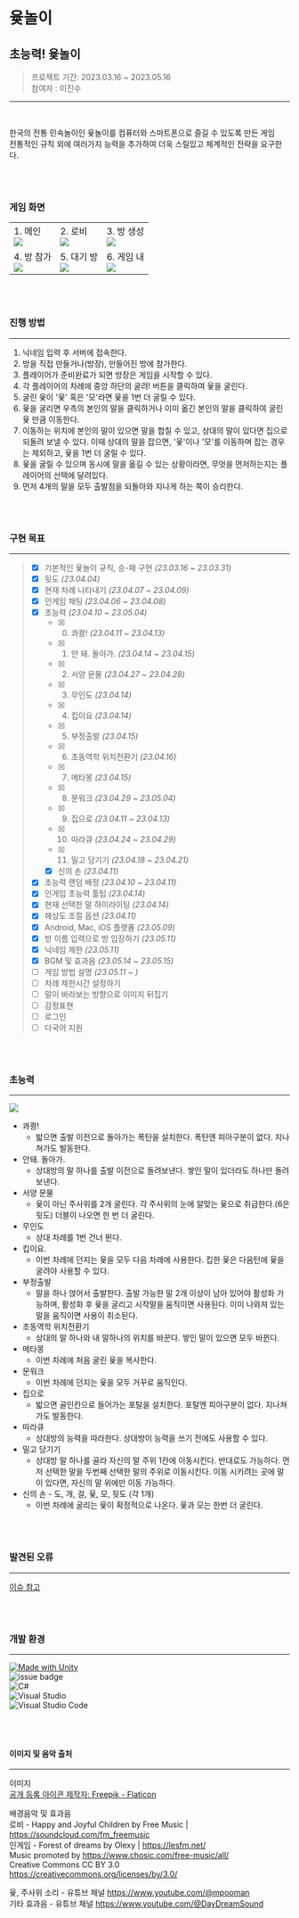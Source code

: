 # 윷놀이


## 초능력! 윷놀이

> 프로젝트 기간: 2023.03.16 ~ 2023.05.16<br>
> 참여자 : 이진수<br>

--------

<br>

한국의 전통 민속놀이인 윷놀이를 컴퓨터와 스마트폰으로 즐길 수 있도록 만든 게임<br>
전통적인 규칙 외에 여러가지 능력을 추가하여 더욱 스릴있고 체계적인 전략을 요구한다.



<br>
<br>


### 게임 화면

||||
|:---|:----|:----|
|1. 메인<br><img src="readme img/main.png">|2. 로비<br><img src="readme img/lobby.png">|3. 방 생성<br><img src="readme img/create room.png">|
|4. 방 참가<br><img src="readme img/join room.png">|5. 대기 방<br><img src="readme img/in room.png">|6. 게임 내<br><img src="readme img/in game.png">|
 
 <br>
 <br>




### 진행 방법
---
1. 닉네임 입력 후 서버에 접속한다.
2. 방을 직접 만들거나(방장), 만들어진 방에 참가한다.
3. 플레이어가 준비완료가 되면 방장은 게임을 시작할 수 있다.
4. 각 플레이어의 차례에 중앙 하단의 굴려! 버튼을 클릭하여 윷을 굴린다.
4. 굴린 윷이 '윷' 혹은 '모'라면 윷을 1번 더 굴릴 수 있다.
4. 윷을 굴리면 우측의 본인의 말을 클릭하거나 이미 옮긴 본인의 말을 클릭하여 굴린 윷 만큼 이동한다.
4. 이동하는 위치에 본인의 말이 있으면 말을 합칠 수 있고, 상대의 말이 있다면 집으로 되돌려 보낼 수 있다. 이때 상대의 말을 잡으면, '윷'이나 '모'를 이동하며 잡는 경우는 제외하고, 윷을 1번 더 굴릴 수 있다.
4. 윷을 굴릴 수 있으며 동시에 말을 옮길 수 있는 상황이라면, 무엇을 먼저하는지는 플레이어의 선택에 달려있다.
4. 먼저 4개의 말을 모두 출발점을 되돌아와 지나게 하는 쪽이 승리한다.

<br>
<br>

### 구현 목표

---
> - [x] 기본적인 윷놀이 규칙, 승-패 구현 *(23.03.16 ~ 23.03.31)*
> - [x] 뒷도 *(23.04.04)*
> - [x] 현재 차례 나타내기 *(23.04.07 ~ 23.04.09)*
> - [x] 인게임 채팅 *(23.04.06 ~ 23.04.08)*
> - [x] 초능력 *(23.04.10 ~ 23.05.04)*
>    - [x] 0. 콰쾅! *(23.04.11 ~ 23.04.13)*
>    - [x] 1. 안 돼. 돌아가. *(23.04.14 ~ 23.04.15)*
>    - [x] 2. 서양 문물 *(23.04.27 ~ 23.04.28)*
>    - [x] 3. 무인도 *(23.04.14)*
>    - [x] 4. 킵이요 *(23.04.14)*
>    - [x] 5. 부정출발 *(23.04.15)*
>    - [x] 6. 초동역학 위치전환기 *(23.04.16)*
>    - [x] 7. 메타몽 *(23.04.15)*
>    - [x] 8. 문워크 *(23.04.29 ~ 23.05.04)*
>    - [x] 9. 집으로 *(23.04.11 ~ 23.04.13)*
>    - [x] 10. 따라큐 *(23.04.24 ~ 23.04.29)*
>    - [x] 11. 밀고 당기기 *(23.04.18 ~ 23.04.21)*
>    - [x] 신의 손 *(23.04.11)*
> - [x] 초능력 랜덤 배정 *(23.04.10 ~ 23.04.11)*
> - [x] 인게임 초능력 툴팁 *(23.04.14)*
> - [x] 현재 선택한 말 하이라이팅 *(23.04.14)*
> - [x] 해상도 조절 옵션 *(23.04.11)*
> - [x] Android, Mac, iOS 플랫폼 *(23.05.09)*
> - [x] 방 이름 입력으로 방 입장하기 *(23.05.11)*
> - [x] 닉네임 제한 *(23.05.11)*
> - [x] BGM 및 효과음 *(23.05.14 ~ 23.05.15)*
> - [ ] 게임 방법 설명 *(23.05.11 ~ )*
> - [ ] 차례 제한시간 설정하기
> - [ ] 말이 바라보는 방향으로 이미지 뒤집기
> - [ ] 감정표현
> - [ ] 로그인
> - [ ] 다국어 지원




<br>
<br>

### 초능력
---

<img src="readme img/esp list.png">

<br>

- 콰쾅!
    - 밟으면 출발 이전으로 돌아가는 폭탄을 설치한다. 폭탄엔 피아구분이 없다. 지나쳐가도 발동한다.
- 안돼. 돌아가.
    - 상대방의 말 하나를 출발 이전으로 돌려보낸다. 쌓인 말이 있더라도 하나만 돌려보낸다.
- 서양 문물
    - 윷이 아닌 주사위를 2개 굴린다. 각 주사위의 눈에 알맞는 윷으로 취급한다.(6은 뒷도) 더블이 나오면 한 번 더 굴린다.
- 무인도
    - 상대 차례를 1번 건너 뛴다.
- 킵이요.
    - 이번 차례에 던지는 윷을 모두 다음 차례에 사용한다. 킵한 윷은 다음턴에 윷을 굴려야 사용할 수 있다.
- 부정출발
    - 말을 하나 얹어서 출발한다. 출발 가능한 말 2개 이상이 남아 있어야 활성화 가능하며, 활성화 후 윷을 굴리고 시작말을 움직이면 사용된다. 이미 나와져 있는 말을 움직이면 사용이 취소된다.
- 초동역학 위치전환기
     - 상대의 말 하나와 내 말하나의 위치를 바꾼다. 쌓인 말이 있으면 모두 바뀐다.
- 메타몽
    - 이번 차례에 처음 굴린 윷을 복사한다.
- 문워크
    - 이번 차례에 던지는 윷을 모두 거꾸로 움직인다.
- 집으로
    - 밟으면 골인칸으로 들어가는 포탈을 설치한다. 포탈엔 피아구분이 없다. 지나쳐가도 발동한다.
- 따라큐
    - 상대방의 능력을 따라한다. 상대방이 능력을 쓰기 전에도 사용할 수 있다.
- 밀고 당기기
    - 상대방 말 하나를 골라 자신의 말 주위 1칸에 이동시킨다. 반대로도 가능하다. 먼저 선택한 말을 두번째 선택한 말의 주위로 이동시킨다. 이동 시키려는 곳에 말이 있다면, 자신의 말 위에만 이동 가능하다.
- 신의 손 - 도, 개, 걸, 윷, 모, 뒷도 (각 1개)
    - 이번 차례에 굴리는 윷이 확정적으로 나온다. 윷과 모는 한번 더 굴린다.


<br>
<br>

### 발견된 오류
---
[이슈 참고](https://github.com/LeeJinSoo-BIN/YuT-nOrI/issues/2)

<br>
<br>

### 개발 환경
---
[![Made with Unity](https://img.shields.io/badge/Unity-2021.3.6f1-57b9d3.svg?style=plastic&logo=unity)](https://unity3d.com) <br>
![issue badge](https://img.shields.io/badge/Photon-server-57b9d3.svg?style=plastic) <br>
![C#](https://img.shields.io/badge/C%23-239120?style=plastic&logo=c-sharp&logoColor=white) <br>
![Visual Studio](https://img.shields.io/badge/Visual%20Studio-5C2D91.svg?style=plastic&logo=visual-studio&logoColor=white) <br>
![Visual Studio Code](https://img.shields.io/badge/Visual%20Studio%20Code-0078d7.svg?style=plastic&logo=visual-studio-code&logoColor=white)


<br>
<br>

#### 이미지 및 음악 출처
---
이미지 <br>
<a href="https://www.flaticon.com/kr/free-icons/-" title="공개 등록 아이콘">공개 등록 아이콘  제작자: Freepik - Flaticon</a> <br>

배경음악 및 효과음 <br>
 로비 -  Happy and Joyful Children by Free Music | https://soundcloud.com/fm_freemusic <br>
 인게임 -  Forest of dreams by Olexy | https://lesfm.net/ <br>
Music promoted by https://www.chosic.com/free-music/all/ <br>
Creative Commons CC BY 3.0 https://creativecommons.org/licenses/by/3.0/

 윷, 주사위 소리 - 유튜브 채널 https://www.youtube.com/@mpooman <br>
 기타 효과음 - 유튜브 채널 https://www.youtube.com/@DayDreamSound
